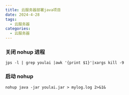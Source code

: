 ```yaml
---
title: 云服务器部署java项目
date: 2024-4-28
tags:
  - 云服务器
categories:
  - 云服务器
---
```


### 关闭 nohup 进程

```
jps -l | grep youlai |awk '{print $1}'|xargs kill -9
```

### 启动 nohup

```shell
nohup java -jar youlai.jar > mylog.log 2>&1&
```
